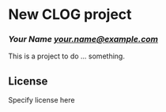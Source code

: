 # New CLOG project
### _Your Name <your.name@example.com>_

This is a project to do ... something.

## License

Specify license here
